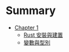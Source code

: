 # Summary

- [Chapter 1](./chapter_1.md)
  - [Rust 安裝與建置](./basic/ch01-install-build.md)
  - [變數與型別](./basic/ch02-variable-type.md)
